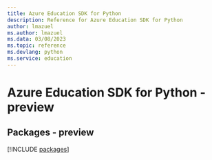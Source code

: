 ```yaml
---
title: Azure Education SDK for Python
description: Reference for Azure Education SDK for Python
author: lmazuel
ms.author: lmazuel
ms.data: 03/08/2023
ms.topic: reference
ms.devlang: python
ms.service: education
---
```

# Azure Education SDK for Python - preview
## Packages - preview
[!INCLUDE [packages](education-index.md)]